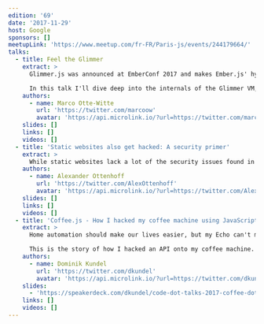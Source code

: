 ```yaml
---
edition: '69'
date: '2017-11-29'
host: Google
sponsors: []
meetupLink: 'https://www.meetup.com/fr-FR/Paris-js/events/244179664/'
talks:
  - title: Feel the Glimmer
    extract: >
      Glimmer.js was announced at EmberConf 2017 and makes Ember.js' hyper-fast rendering engine Glimmer available to everyone as a lightweight UI component library for the web. It also leads the way into the future of the Ember.js framework itself.

      In this talk I'll dive deep into the internals of the Glimmer VM, show how it's powers can be leveraged via Glimmer.js and explain what benefits TypeScript that both are written in provides. I'll end with a look into the future and explain how Glimmer.js and Ember.js will form an ecosystem that apps of all sizes can flourish in.
    authors:
      - name: Marco Otte-Witte
        url: 'https://twitter.com/marcoow'
        avatar: 'https://api.microlink.io/?url=https://twitter.com/marcoow&embed=image.url'
    slides: []
    links: []
    videos: []
  - title: 'Static websites also get hacked: A security primer'
    extract: >
      While static websites lack a lot of the security issues found in dynamically generated webapps, they still face plenty of threats. Cross-site scripting, clickjacking, framebusting, referer leakage, and man in the middle attacks all sound awfully nasty, but what are they and why do we need to worry about them? Looking at realistic examples, I explain these kinds of attacks, and outline the tools that modern browsers provide to combat them.
    authors:
      - name: Alexander Ottenhoff
        url: 'https://twitter.com/AlexOttenhoff'
        avatar: 'https://api.microlink.io/?url=https://twitter.com/AlexOttenhoff&embed=image.url'
    slides: []
    links: []
    videos: []
  - title: 'Coffee.js - How I hacked my coffee machine using JavaScript'
    extract: >
      Home automation should make our lives easier, but my Echo can't make me coffee. As a developer who turns caffeine into code, this is unacceptable. The only thing to do was use code to make coffee.

      This is the story of how I hacked an API onto my coffee machine. We'll look at why you would chose JavaScript to hack the machine, what you need to do to take control of a coffee machine (without too many shocks), and what other things we can do with JavaScript and hardware. As we wrap up with a look at what's next for my project, you'll be dreaming of the gadgets in your house that you can't wait to rip open and give an API.
    authors:
      - name: Dominik Kundel
        url: 'https://twitter.com/dkundel'
        avatar: 'https://api.microlink.io/?url=https://twitter.com/dkundel&embed=image.url'
    slides:
      - 'https://speakerdeck.com/dkundel/code-dot-talks-2017-coffee-dot-js-how-i-hacked-my-coffee-machine-using-javascript'
    links: []
    videos: []
---
```


